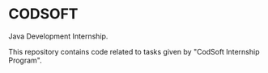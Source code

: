 # CODSOFT
Java Development Internship.

This repository contains code related to tasks given by "CodSoft Internship Program".
